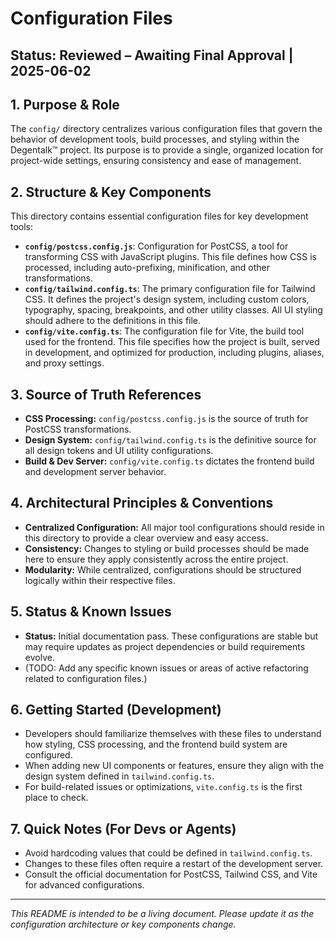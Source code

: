 # Configuration Files

## Status: Reviewed – Awaiting Final Approval | 2025-06-02

## 1. Purpose & Role

The `config/` directory centralizes various configuration files that govern the behavior of development tools, build processes, and styling within the Degentalk™ project. Its purpose is to provide a single, organized location for project-wide settings, ensuring consistency and ease of management.

## 2. Structure & Key Components

This directory contains essential configuration files for key development tools:

- **`config/postcss.config.js`**: Configuration for PostCSS, a tool for transforming CSS with JavaScript plugins. This file defines how CSS is processed, including auto-prefixing, minification, and other transformations.
- **`config/tailwind.config.ts`**: The primary configuration file for Tailwind CSS. It defines the project's design system, including custom colors, typography, spacing, breakpoints, and other utility classes. All UI styling should adhere to the definitions in this file.
- **`config/vite.config.ts`**: The configuration file for Vite, the build tool used for the frontend. This file specifies how the project is built, served in development, and optimized for production, including plugins, aliases, and proxy settings.

## 3. Source of Truth References

- **CSS Processing:** `config/postcss.config.js` is the source of truth for PostCSS transformations.
- **Design System:** `config/tailwind.config.ts` is the definitive source for all design tokens and UI utility configurations.
- **Build & Dev Server:** `config/vite.config.ts` dictates the frontend build and development server behavior.

## 4. Architectural Principles & Conventions

- **Centralized Configuration:** All major tool configurations should reside in this directory to provide a clear overview and easy access.
- **Consistency:** Changes to styling or build processes should be made here to ensure they apply consistently across the entire project.
- **Modularity:** While centralized, configurations should be structured logically within their respective files.

## 5. Status & Known Issues

- **Status:** Initial documentation pass. These configurations are stable but may require updates as project dependencies or build requirements evolve.
- (TODO: Add any specific known issues or areas of active refactoring related to configuration files.)

## 6. Getting Started (Development)

- Developers should familiarize themselves with these files to understand how styling, CSS processing, and the frontend build system are configured.
- When adding new UI components or features, ensure they align with the design system defined in `tailwind.config.ts`.
- For build-related issues or optimizations, `vite.config.ts` is the first place to check.

## 7. Quick Notes (For Devs or Agents)

- Avoid hardcoding values that could be defined in `tailwind.config.ts`.
- Changes to these files often require a restart of the development server.
- Consult the official documentation for PostCSS, Tailwind CSS, and Vite for advanced configurations.

---

_This README is intended to be a living document. Please update it as the configuration architecture or key components change._
